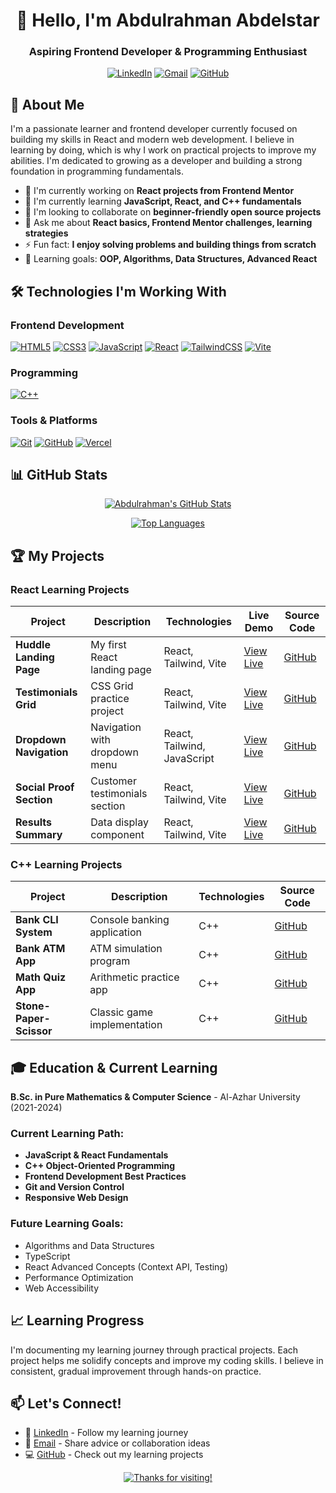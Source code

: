 <!-- Header -->
<div align="center">

# 👋 Hello, I'm Abdulrahman Abdelstar

### Aspiring Frontend Developer & Programming Enthusiast

[![LinkedIn](https://img.shields.io/badge/linkedin-%230077B5.svg?style=for-the-badge&logo=linkedin&logoColor=white)](https://linkedin.com/in/abdulrahman-abdelstar-935213371)
[![Gmail](https://img.shields.io/badge/Gmail-D14836?style=for-the-badge&logo=gmail&logoColor=white)](mailto:abdulrahman.abdelstar@gmail.com)
[![GitHub](https://img.shields.io/badge/github-%23121011.svg?style=for-the-badge&logo=github&logoColor=white)](https://github.com/AbdulrahmanFrontend)

</div>

## 🚀 About Me

I'm a passionate learner and frontend developer currently focused on building my skills in React and modern web development. I believe in learning by doing, which is why I work on practical projects to improve my abilities. I'm dedicated to growing as a developer and building a strong foundation in programming fundamentals.

- 🔭 I'm currently working on **React projects from Frontend Mentor**
- 🌱 I'm currently learning **JavaScript, React, and C++ fundamentals**
- 👯 I'm looking to collaborate on **beginner-friendly open source projects**
- 💬 Ask me about **React basics, Frontend Mentor challenges, learning strategies**
- ⚡ Fun fact: **I enjoy solving problems and building things from scratch**
- 🎯 Learning goals: **OOP, Algorithms, Data Structures, Advanced React**

## 🛠️ Technologies I'm Working With

### Frontend Development
[![HTML5](https://img.shields.io/badge/html5-%23E34F26.svg?style=for-the-badge&logo=html5&logoColor=white)](https://www.w3schools.com/html/)
[![CSS3](https://img.shields.io/badge/css3-%231572B6.svg?style=for-the-badge&logo=css3&logoColor=white)](https://www.w3schools.com/css/default.asp)
[![JavaScript](https://img.shields.io/badge/javascript-%23323330.svg?style=for-the-badge&logo=javascript&logoColor=%23F7DF1E)](https://www.w3schools.com/js/default.asp)
[![React](https://img.shields.io/badge/react-%2320232a.svg?style=for-the-badge&logo=react&logoColor=%2361DAFB)](https://react.dev/)
[![TailwindCSS](https://img.shields.io/badge/tailwindcss-%2338B2AC.svg?style=for-the-badge&logo=tailwind-css&logoColor=white)](https://tailwindcss.com/)
[![Vite](https://img.shields.io/badge/vite-%23646CFF.svg?style=for-the-badge&logo=vite&logoColor=white)](https://vite.dev/)

### Programming
[![C++](https://img.shields.io/badge/c++-%2300599C.svg?style=for-the-badge&logo=c%2B%2B&logoColor=white)](https://www.w3schools.com/cpp/)

### Tools & Platforms
[![Git](https://img.shields.io/badge/git-%23F05033.svg?style=for-the-badge&logo=git&logoColor=white)](https://git-scm.com/)
[![GitHub](https://img.shields.io/badge/github-%23121011.svg?style=for-the-badge&logo=github&logoColor=white)](https://github.com/)
[![Vercel](https://img.shields.io/badge/vercel-%23000000.svg?style=for-the-badge&logo=vercel&logoColor=white)](https://vercel.com)

## 📊 GitHub Stats

<div align="center">
  
[![Abdulrahman's GitHub Stats](https://github-readme-stats.vercel.app/api?username=AbdulrahmanFrontend&show_icons=true&theme=radical&hide_border=true)](https://github.com/AbdulrahmanFrontend)

[![Top Languages](https://github-readme-stats.vercel.app/api/top-langs/?username=AbdulrahmanFrontend&layout=compact&theme=radical&hide_border=true)](https://github.com/AbdulrahmanFrontend)

</div>

## 🏆 My Projects

### React Learning Projects
| Project | Description | Technologies | Live Demo | Source Code |
|---------|-------------|--------------|-----------|-------------|
| **Huddle Landing Page** | My first React landing page | React, Tailwind, Vite | [View Live](https://huddle-landing-abdulrahman.vercel.app/) | [GitHub](https://github.com/AbdulrahmanFrontend/huddle-landing-abdulrahman) |
| **Testimonials Grid** | CSS Grid practice project | React, Tailwind, Vite | [View Live](https://testimonials-grid-lab.vercel.app/) | [GitHub](https://github.com/AbdulrahmanFrontend/testimonials-grid-lab) |
| **Dropdown Navigation** | Navigation with dropdown menu | React, Tailwind, JavaScript | [View Live](https://dropdown-navbar-solution.vercel.app/) | [GitHub](https://github.com/AbdulrahmanFrontend/dropdown-navbar-solution) |
| **Social Proof Section** | Customer testimonials section | React, Tailwind, Vite | [View Live](https://social-proof-section-pi-three.vercel.app/) | [GitHub](https://github.com/AbdulrahmanFrontend/social-proof-section) |
| **Results Summary** | Data display component | React, Tailwind, Vite | [View Live](https://results-summary-component-gray-one.vercel.app/) | [GitHub](https://github.com/AbdulrahmanFrontend/results-summary-component) |

### C++ Learning Projects
| Project | Description | Technologies | Source Code |
|---------|-------------|--------------|-------------|
| **Bank CLI System** | Console banking application | C++ | [GitHub](https://github.com/AbdulrahmanFrontend/Bank-CLI-App) |
| **Bank ATM App** | ATM simulation program | C++ | [GitHub](https://github.com/AbdulrahmanFrontend/BankATM-CPP) |
| **Math Quiz App** | Arithmetic practice app | C++ | [GitHub](https://github.com/AbdulrahmanFrontend/math-quiz-cpp) |
| **Stone-Paper-Scissor** | Classic game implementation | C++ | [GitHub](https://github.com/AbdulrahmanFrontend/stone-paper-scissor-cpp) |

## 🎓 Education & Current Learning

**B.Sc. in Pure Mathematics & Computer Science** - Al-Azhar University (2021-2024)

### Current Learning Path:
- **JavaScript & React Fundamentals**
- **C++ Object-Oriented Programming**
- **Frontend Development Best Practices**
- **Git and Version Control**
- **Responsive Web Design**

### Future Learning Goals:
- Algorithms and Data Structures
- TypeScript
- React Advanced Concepts (Context API, Testing)
- Performance Optimization
- Web Accessibility

## 📈 Learning Progress

I'm documenting my learning journey through practical projects. Each project helps me solidify concepts and improve my coding skills. I believe in consistent, gradual improvement through hands-on practice.

## 📫 Let's Connect!
- 💼 [LinkedIn](https://linkedin.com/in/abdulrahman-abdelstar-935213371) - Follow my learning journey
- 📧 [Email](mailto:abdulrahman.abdelstar@gmail.com) - Share advice or collaboration ideas
- 💻 [GitHub](https://github.com/AbdulrahmanFrontend) - Check out my learning projects

<div align="center">
  
[![Thanks for visiting!](https://img.shields.io/badge/Thanks%20for%20visiting!-⭐-1EAEDB.svg)](https://github.com/AbdulrahmanFrontend)

</div>
